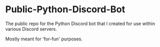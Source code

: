 # Public-Python-Discord-Bot

The public repo for the Python Discord bot that I created for use within various Discord servers.

Mostly meant for 'for-fun' purposes.
